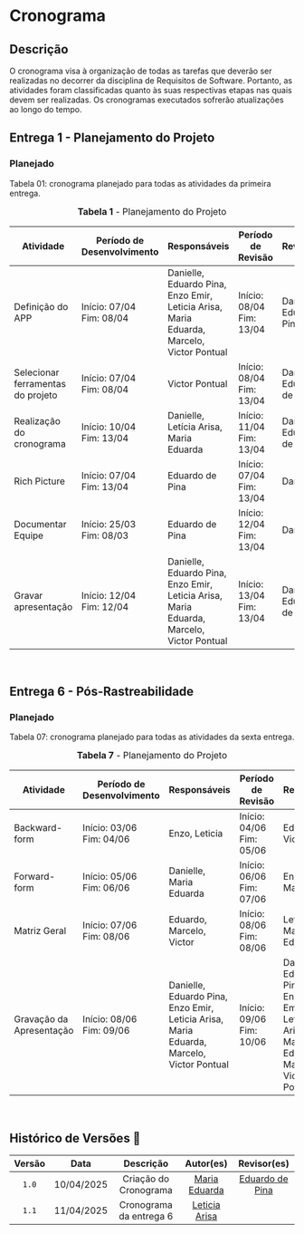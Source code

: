 # Cronograma
## Descrição 

O cronograma visa à organização de todas as tarefas que deverão ser realizadas no decorrer da disciplina de Requisitos de Software. Portanto, as atividades foram classificadas quanto às suas respectivas etapas nas quais devem ser realizadas. Os cronogramas executados sofrerão atualizações ao longo do tempo.

## Entrega 1 - Planejamento do Projeto

### Planejado

Tabela 01: cronograma planejado para todas as atividades da primeira entrega.

<font size="3"><p style="text-align: center"><b>Tabela 1</b> - Planejamento do Projeto</p></font>

| **Atividade**              | **Período de Desenvolvimento** | **Responsáveis**                                                                 | **Período de Revisão**      | **Revisores**                 |
|---------------------------|-------------------------------|----------------------------------------------------------------------------------|-----------------------------|-------------------------------|
| Definição do APP          | Início: 07/04 <br> Fim: 08/04 | Danielle, Eduardo Pina, Enzo Emir, Leticia Arisa, Maria Eduarda, Marcelo, Victor Pontual | Início: 08/04 <br> Fim: 13/04 | Danielle, Eduardo Pina        |
| Selecionar ferramentas do projeto | Início: 07/04 <br> Fim: 08/04 | Victor Pontual                                                                   | Início: 08/04 <br> Fim: 13/04 | Danielle, Eduardo de Pina     |
| Realização do cronograma  | Início: 10/04 <br> Fim: 13/04 | Danielle, Letícia Arisa, Maria Eduarda                                           | Início: 11/04 <br> Fim: 13/04 | Danielle, Eduardo de Pina     |
| Rich Picture              | Início: 07/04 <br> Fim: 13/04 | Eduardo de Pina                                                                  | Início: 07/04 <br> Fim: 13/04 | Danielle                      |
| Documentar Equipe         | Início: 25/03 <br> Fim: 08/03 | Eduardo de Pina                                                                  | Início: 12/04 <br> Fim: 13/04 | Danielle                      |
| Gravar apresentação       | Início: 12/04 <br> Fim: 12/04 | Danielle, Eduardo Pina, Enzo Emir, Leticia Arisa, Maria Eduarda, Marcelo, Victor Pontual | Início: 13/04 <br> Fim: 13/04 | Danielle, Eduardo de Pina     |

<br>

## Entrega 6 - Pós-Rastreabilidade

### Planejado

Tabela 07: cronograma planejado para todas as atividades da sexta entrega.

<font size="3"><p style="text-align: center"><b>Tabela 7</b> - Planejamento do Projeto</p></font>

| **Atividade**              | **Período de Desenvolvimento** | **Responsáveis**                                                                 | **Período de Revisão**      | **Revisores**                 |
|---------------------------|-------------------------------|----------------------------------------------------------------------------------|-----------------------------|-------------------------------|
| Backward-form          | Início: 03/06 <br> Fim: 04/06 | Enzo, Leticia | Início: 04/06 <br> Fim: 05/06 |  Eduardo, Victor        |
| Forward-form | Início: 05/06 <br> Fim: 06/06 | Danielle, Maria Eduarda                                                                   | Início: 06/06 <br> Fim: 07/06 |  Enzo, Marcelo     |
| Matriz Geral  | Início: 07/06 <br> Fim: 08/06 |  Eduardo, Marcelo, Victor                                          | Início: 08/06 <br> Fim: 08/06 | Leticia, Maria Eduarda     |
| Gravação da Apresentação              | Início: 08/06 <br> Fim: 09/06 | Danielle, Eduardo Pina, Enzo Emir, Leticia Arisa, Maria Eduarda, Marcelo, Victor Pontual                                                                  | Início: 09/06 <br> Fim: 10/06 | Danielle, Eduardo Pina, Enzo Emir, Leticia Arisa, Maria Eduarda, Marcelo, Victor Pontual                      |

<br>

## Histórico de Versões 📅

| Versão | Data | Descrição | Autor(es) |  Revisor(es)  |
| :------: | :-------------: | :----------------------------------: | :-------------: | :-------------: |
| `1.0` | 10/04/2025 | Criação do Cronograma | [Maria Eduarda](https://github.com/dudaa28) | [Eduardo de Pina](https://github.com/eduardodpms) |
| `1.1` | 11/04/2025 | Cronograma da entrega 6 | [Leticia Arisa](https://github.com/Leticia-Arisa-K-Higa) |  |